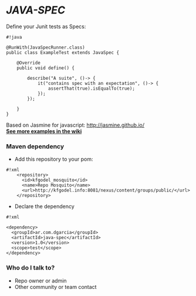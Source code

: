 # *JAVA-SPEC* #

Define your Junit tests as Specs:  

```
#!java

@RunWith(JavaSpecRunner.class)
public class ExampleTest extends JavaSpec {

    @Override
    public void define() {
    	
        describe("A suite", ()-> {
            it("contains spec with an expectation", ()-> {
                assertThat(true).isEqualTo(true);
            });
        });
        
    }
}
```
Based on Jasmine for javascript: http://jasmine.github.io/  
**[See more examples in the wiki](https://bitbucket.org/kfgodel/java-spec/wiki/Home)**


### Maven dependency ###

* Add this repository to your pom:  
```
#!xml
    <repository>
      <id>kfgodel_mosquito</id>
      <name>Repo Mosquito</name>
      <url>http://kfgodel.info:8081/nexus/content/groups/public/</url>
    </repository>
```

* Declare the dependency
```
#!xml

<dependency>
  <groupId>ar.com.dgarcia</groupId>
  <artifactId>java-spec</artifactId>
  <version>1.0</version>
  <scope>test</scope>
</dependency>
```

### Who do I talk to? ###

* Repo owner or admin
* Other community or team contact